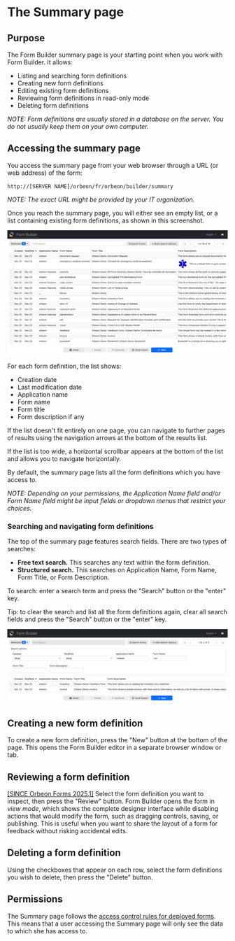 # The Summary page

## Purpose

The Form Builder summary page is your starting point when you work with Form Builder. It allows:

* Listing and searching form definitions
* Creating new form definitions
* Editing existing form definitions
* Reviewing form definitions in read-only mode
* Deleting form definitions

_NOTE: Form definitions are usually stored in a database on the server. You do not usually keep them on your own computer._

## Accessing the summary page

You access the summary page from your web browser through a URL (or web address) of the form:

```
http://[SERVER NAME]/orbeon/fr/orbeon/builder/summary
```

_NOTE: The exact URL might be provided by your IT organization._

Once you reach the summary page, you will either see an empty list, or a list containing existing form definitions, as shown in this screenshot.

![The Summary page](images/summary.png)

For each form definition, the list shows:

* Creation date
* Last modification date
* Application name
* Form name
* Form title
* Form description if any

If the list doesn't fit entirely on one page, you can navigate to further pages of results using the navigation arrows at the bottom of the results list.

If the list is too wide, a horizontal scrollbar appears at the bottom of the list and allows you to navigate horizontally.

By default, the summary page lists all the form definitions which you have access to.

_NOTE: Depending on your permissions, the Application Name field and/or Form Name field might be input fields or dropdown menus that restrict your choices._

### Searching and navigating form definitions

The top of the summary page features search fields. There are two types of searches:

* **Free text search.** This searches any text within the form definition.
* **Structured search.** This searches on Application Name, Form Name, Form Title, or Form Description.

To search: enter a search term and press the "Search" button or the "enter" key.

Tip: to clear the search and list all the form definitions again, clear all search fields and press the "Search" button or the "enter" key.

![](images/summary-search.png)

## Creating a new form definition

To create a new form definition, press the "New" button at the bottom of the page. This opens the Form Builder editor in a separate browser window or tab.

## Reviewing a form definition

[\[SINCE Orbeon Forms 2025.1\]](/release-notes/orbeon-forms-2025.1.md) Select the form definition you want to inspect, then press the "Review" button. Form Builder opens the form in *view mode*, which shows the complete designer interface while disabling actions that would modify the form, such as dragging controls, saving, or publishing. This is useful when you want to share the layout of a form for feedback without risking accidental edits.

## Deleting a form definition

Using the checkboxes that appear on each row, select the form definitions you wish to delete, then press the "Delete" button.

## Permissions

The Summary page follows the [access control rules for deployed forms](form-runner/access-control/deployed-forms.md). This means that a user accessing the Summary page will only see the data to which she has access to.
